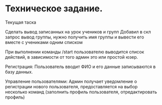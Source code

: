 # Техническое задание.

Текущая таска

Сделать вывод записанных на урок учеников и групп
Добавил в скл запрос вывод группы, нужно получить имя группы и вывести 
его вместе с учениками одним списком




При выполнении команды /start пользователю выводится список действий,
в зависимости от того админ это или простой юзер.

Регистрация:
Пользователь вводит ФИО и его данные записываются в базу данных.

Управление пользователями:
Админ получает уведомление о регистрации нового пользователя,
предоставляется на выбор несколько команд
(заполнить профиль пользователя, отредактировать профиль)

